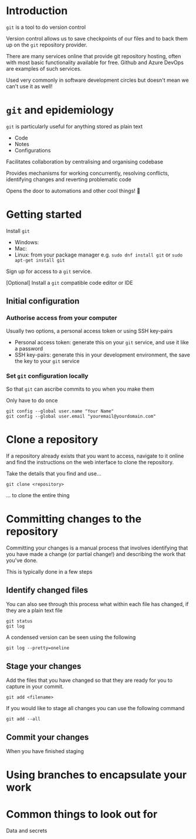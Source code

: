 # Introduction

`git` is a tool to do version control

Version control allows us to save checkpoints of our files and to back them up on the `git` repository provider.

There are many services online that provide git repository hosting, often with most basic functionality available for free. Github and Azure DevOps are examples of such services.

Used very commonly in software development circles but doesn't mean we can't use it as well!


# `git` and epidemiology

`git` is particularly useful for anything stored as plain text

- Code
- Notes
- Configurations

Facilitates collaboration by centralising and organising codebase

Provides mechanisms for working concurrently, resolving conflicts, identifying changes and reverting problematic code

Opens the door to automations and other cool things! 🚀

# Getting started

Install `git`

- Windows: 
- Mac: 
- Linux: from your package manager e.g. `sudo dnf install git` or `sudo apt-get install git`

Sign up for access to a `git` service.

[Optional] Install a `git` compatible code editor or IDE

## Initial configuration

### Authorise access from your computer

Usually two options, a personal access token or using SSH key-pairs

- Personal access token: generate this on your `git` service, and use it like a password
- SSH key-pairs: generate this in your development environment, the save the key to your `git` service

### Set `git` configuration locally

So that `git` can ascribe commits to you when you make them

Only have to do once

```
git config --global user.name "Your Name"
git config --global user.email "youremail@yourdomain.com"
```

# Clone a repository

If a repository already exists that you want to access, navigate to it online and find the instructions on the web interface to clone the repository.

Take the details that you find and use...

```
git clone <repository>
```

... to clone the entire thing


# Committing changes to the repository

Committing your changes is a manual process that involves identifying that you have made a change (or partial change!) and describing the work that you've done.

This is typically done in a few steps


## Identify changed files

You can also see through this process what within each file has changed, if they are a plain text file

```
git status
git log
```

A condensed version can be seen using the following

```
git log --pretty=oneline
```

## Stage your changes

Add the files that you have changed so that they are ready for you to capture in your commit. 

```
git add <filename>
```

If you would like to stage all changes you can use the following command

```
git add --all
```

## Commit your changes

When you have finished staging 

# Using branches to encapsulate your work

# Common things to look out for

Data and secrets
